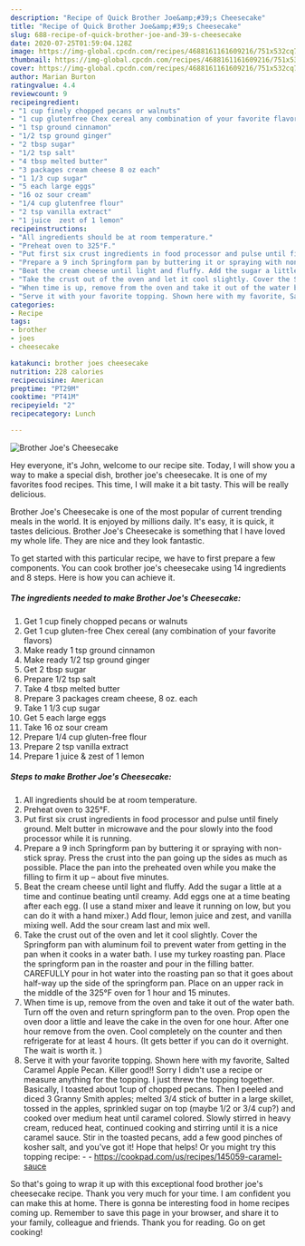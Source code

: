 ```yaml
---
description: "Recipe of Quick Brother Joe&amp;#39;s Cheesecake"
title: "Recipe of Quick Brother Joe&amp;#39;s Cheesecake"
slug: 688-recipe-of-quick-brother-joe-and-39-s-cheesecake
date: 2020-07-25T01:59:04.128Z
image: https://img-global.cpcdn.com/recipes/4688161161609216/751x532cq70/brother-joes-cheesecake-recipe-main-photo.jpg
thumbnail: https://img-global.cpcdn.com/recipes/4688161161609216/751x532cq70/brother-joes-cheesecake-recipe-main-photo.jpg
cover: https://img-global.cpcdn.com/recipes/4688161161609216/751x532cq70/brother-joes-cheesecake-recipe-main-photo.jpg
author: Marian Burton
ratingvalue: 4.4
reviewcount: 9
recipeingredient:
- "1 cup finely chopped pecans or walnuts"
- "1 cup glutenfree Chex cereal any combination of your favorite flavors"
- "1 tsp ground cinnamon"
- "1/2 tsp ground ginger"
- "2 tbsp sugar"
- "1/2 tsp salt"
- "4 tbsp melted butter"
- "3 packages cream cheese 8 oz each"
- "1 1/3 cup sugar"
- "5 each large eggs"
- "16 oz sour cream"
- "1/4 cup glutenfree flour"
- "2 tsp vanilla extract"
- "1 juice  zest of 1 lemon"
recipeinstructions:
- "All ingredients should be at room temperature."
- "Preheat oven to 325°F."
- "Put first six crust ingredients in food processor and pulse until finely ground.  Melt butter in microwave and the pour slowly into the food processor while it is running."
- "Prepare a 9 inch Springform pan by buttering it or spraying with non-stick spray. Press the crust into the pan going up the sides as much as possible. Place the pan into the preheated oven while you make the filling to firm it up – about five minutes."
- "Beat the cream cheese until light and fluffy. Add the sugar a little at a time and continue beating until creamy. Add eggs one at a time beating after each egg. (I use a stand mixer and leave it running on low, but you can do it with a hand mixer.) Add flour, lemon juice and zest, and vanilla mixing well. Add the sour cream last and mix well."
- "Take the crust out of the oven and let it cool slightly. Cover the Springform pan with aluminum foil to prevent water from getting in the pan when it cooks in a water bath. I use my turkey roasting pan. Place the springform pan in the roaster and pour in the filling batter. CAREFULLY pour in hot water into the roasting pan so that it goes about half-way up the side of the springform pan. Place on an upper rack in the middle of the 325°F oven for 1 hour and 15 minutes."
- "When time is up, remove from the oven and take it out of the water bath. Turn off the oven and return springform pan to the oven. Prop open the oven door a little and leave the cake in the oven for one hour. After one hour remove from the oven. Cool completely on the counter and then refrigerate for at least 4 hours. (It gets better if you can do it overnight. The wait is worth it. )"
- "Serve it with your favorite topping. Shown here with my favorite, Salted Caramel Apple Pecan. Killer good!! Sorry I didn&#39;t use a recipe or measure anything for the topping. I just threw the topping together. Basically, I toasted about 1cup of chopped pecans. Then I peeled and diced 3 Granny Smith apples; melted 3/4 stick of butter in a large skillet, tossed in the apples, sprinkled sugar on top (maybe 1/2 or 3/4 cup?) and cooked over medium heat until caramel colored. Slowly stirred in heavy cream, reduced heat, continued cooking and stirring until it is a nice caramel sauce. Stir in the toasted pecans, add a few good pinches of kosher salt, and you&#39;ve got it! Hope that helps! Or you might try this topping recipe:  https://cookpad.com/us/recipes/145059-caramel-sauce"
categories:
- Recipe
tags:
- brother
- joes
- cheesecake

katakunci: brother joes cheesecake 
nutrition: 228 calories
recipecuisine: American
preptime: "PT29M"
cooktime: "PT41M"
recipeyield: "2"
recipecategory: Lunch

---
```



![Brother Joe&#39;s Cheesecake](https://img-global.cpcdn.com/recipes/4688161161609216/751x532cq70/brother-joes-cheesecake-recipe-main-photo.jpg)

Hey everyone, it's John, welcome to our recipe site. Today, I will show you a way to make a special dish, brother joe&#39;s cheesecake. It is one of my favorites food recipes. This time, I will make it a bit tasty. This will be really delicious.

Brother Joe&#39;s Cheesecake is one of the most popular of current trending meals in the world. It is enjoyed by millions daily. It's easy, it is quick, it tastes delicious. Brother Joe&#39;s Cheesecake is something that I have loved my whole life. They are nice and they look fantastic.




To get started with this particular recipe, we have to first prepare a few components. You can cook brother joe&#39;s cheesecake using 14 ingredients and 8 steps. Here is how you can achieve it.

<!--inarticleads1-->

##### The ingredients needed to make Brother Joe&#39;s Cheesecake:

1. Get 1 cup finely chopped pecans or walnuts
1. Get 1 cup gluten-free Chex cereal (any combination of your favorite flavors)
1. Make ready 1 tsp ground cinnamon
1. Make ready 1/2 tsp ground ginger
1. Get 2 tbsp sugar
1. Prepare 1/2 tsp salt
1. Take 4 tbsp melted butter
1. Prepare 3 packages cream cheese, 8 oz. each
1. Take 1 1/3 cup sugar
1. Get 5 each large eggs
1. Take 16 oz sour cream
1. Prepare 1/4 cup gluten-free flour
1. Prepare 2 tsp vanilla extract
1. Prepare 1 juice &amp; zest of 1 lemon




<!--inarticleads2-->

##### Steps to make Brother Joe&#39;s Cheesecake:

1. All ingredients should be at room temperature.
1. Preheat oven to 325°F.
1. Put first six crust ingredients in food processor and pulse until finely ground.  Melt butter in microwave and the pour slowly into the food processor while it is running.
1. Prepare a 9 inch Springform pan by buttering it or spraying with non-stick spray. Press the crust into the pan going up the sides as much as possible. Place the pan into the preheated oven while you make the filling to firm it up – about five minutes.
1. Beat the cream cheese until light and fluffy. Add the sugar a little at a time and continue beating until creamy. Add eggs one at a time beating after each egg. (I use a stand mixer and leave it running on low, but you can do it with a hand mixer.) Add flour, lemon juice and zest, and vanilla mixing well. Add the sour cream last and mix well.
1. Take the crust out of the oven and let it cool slightly. Cover the Springform pan with aluminum foil to prevent water from getting in the pan when it cooks in a water bath. I use my turkey roasting pan. Place the springform pan in the roaster and pour in the filling batter. CAREFULLY pour in hot water into the roasting pan so that it goes about half-way up the side of the springform pan. Place on an upper rack in the middle of the 325°F oven for 1 hour and 15 minutes.
1. When time is up, remove from the oven and take it out of the water bath. Turn off the oven and return springform pan to the oven. Prop open the oven door a little and leave the cake in the oven for one hour. After one hour remove from the oven. Cool completely on the counter and then refrigerate for at least 4 hours. (It gets better if you can do it overnight. The wait is worth it. )
1. Serve it with your favorite topping. Shown here with my favorite, Salted Caramel Apple Pecan. Killer good!! Sorry I didn&#39;t use a recipe or measure anything for the topping. I just threw the topping together. Basically, I toasted about 1cup of chopped pecans. Then I peeled and diced 3 Granny Smith apples; melted 3/4 stick of butter in a large skillet, tossed in the apples, sprinkled sugar on top (maybe 1/2 or 3/4 cup?) and cooked over medium heat until caramel colored. Slowly stirred in heavy cream, reduced heat, continued cooking and stirring until it is a nice caramel sauce. Stir in the toasted pecans, add a few good pinches of kosher salt, and you&#39;ve got it! Hope that helps! Or you might try this topping recipe: -  - https://cookpad.com/us/recipes/145059-caramel-sauce




So that's going to wrap it up with this exceptional food brother joe&#39;s cheesecake recipe. Thank you very much for your time. I am confident you can make this at home. There is gonna be interesting food in home recipes coming up. Remember to save this page in your browser, and share it to your family, colleague and friends. Thank you for reading. Go on get cooking!
